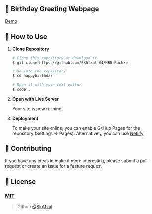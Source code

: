 ## 🎉 Birthday Greeting Webpage 

[Demo](https://hbd-puchke.vercel.app/)

## 🚀 How to Use

1.  **Clone Repository**

    ```bash
    # Clone this repository or download it
    $ git clone https://github.com/SkAfzal-04/HBD-Puchke

    # Go into the repository
    $ cd happybirthday

    # Open it with your text editor
    $ code .
    ```

2. **Open with Live Server**

    Your site is now running!

3. **Deployment**

    To make your site online, you can enable GitHub Pages for the repository (Settings -> Pages). Alternatively, you can use [Netlify](https://hbd-puchke.vercel.app/).

## 📝 Contributing

If you have any ideas to make it more interesting, please submit a pull request or create an issue for a feature request.

## 🤝 License

### [MIT](LICENSE)

> Github [@SkAfzal](https://github.com/SkAfzal-04) &nbsp;&middot;&nbsp;
